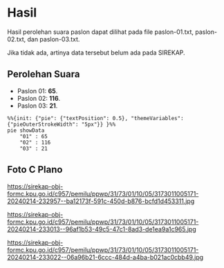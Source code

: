 # Hasil

Hasil perolehan suara paslon dapat dilihat pada file paslon-01.txt, paslon-02.txt, dan paslon-03.txt.

Jika tidak ada, artinya data tersebut belum ada pada SIREKAP.

## Perolehan Suara

 * Paslon 01: **65**.
 * Paslon 02: **116**.
 * Paslon 03: **21**.

```mermaid
%%{init: {"pie": {"textPosition": 0.5}, "themeVariables": {"pieOuterStrokeWidth": "5px"}} }%%
pie showData
    "01" : 65
    "02" : 116
    "03" : 21
```
## Foto C Plano

https://sirekap-obj-formc.kpu.go.id/c957/pemilu/ppwp/31/73/01/10/05/3173011005171-20240214-232957--ba12173f-591c-450d-b876-bcfd1d453311.jpg

https://sirekap-obj-formc.kpu.go.id/c957/pemilu/ppwp/31/73/01/10/05/3173011005171-20240214-233013--96af1b53-49c5-47c1-8ad3-de1ea9a1c965.jpg

https://sirekap-obj-formc.kpu.go.id/c957/pemilu/ppwp/31/73/01/10/05/3173011005171-20240214-233022--06a96b21-6ccc-484d-a4ba-b021ac0cbb49.jpg
